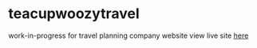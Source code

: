 # teacupwoozytravel
work-in-progress for travel planning company website
view live site [here](teacupwoozy.com "Teacup Woozy Travel")
